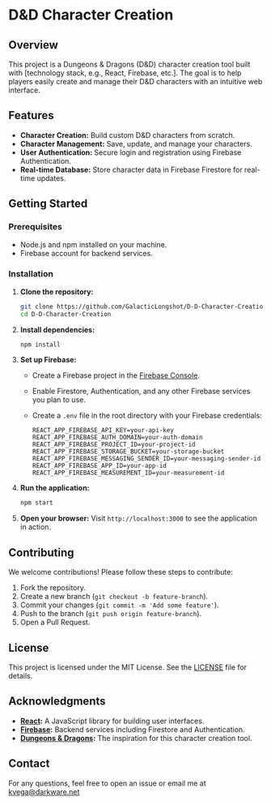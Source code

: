 # D&D Character Creation

## Overview

This project is a Dungeons & Dragons (D&D) character creation tool built with [technology stack, e.g., React, Firebase, etc.]. The goal is to help players easily create and manage their D&D characters with an intuitive web interface.

## Features

- **Character Creation:** Build custom D&D characters from scratch.
- **Character Management:** Save, update, and manage your characters.
- **User Authentication:** Secure login and registration using Firebase Authentication.
- **Real-time Database:** Store character data in Firebase Firestore for real-time updates.

## Getting Started

### Prerequisites

- Node.js and npm installed on your machine.
- Firebase account for backend services.

### Installation

1. **Clone the repository:**
   ```bash
   git clone https://github.com/GalacticLongshot/D-D-Character-Creation.git
   cd D-D-Character-Creation
   ```

2. **Install dependencies:**
   ```bash
   npm install
   ```

3. **Set up Firebase:**
   - Create a Firebase project in the [Firebase Console](https://console.firebase.google.com/).
   - Enable Firestore, Authentication, and any other Firebase services you plan to use.
   - Create a `.env` file in the root directory with your Firebase credentials:

     ```env
     REACT_APP_FIREBASE_API_KEY=your-api-key
     REACT_APP_FIREBASE_AUTH_DOMAIN=your-auth-domain
     REACT_APP_FIREBASE_PROJECT_ID=your-project-id
     REACT_APP_FIREBASE_STORAGE_BUCKET=your-storage-bucket
     REACT_APP_FIREBASE_MESSAGING_SENDER_ID=your-messaging-sender-id
     REACT_APP_FIREBASE_APP_ID=your-app-id
     REACT_APP_FIREBASE_MEASUREMENT_ID=your-measurement-id
     ```

4. **Run the application:**
   ```bash
   npm start
   ```

5. **Open your browser:**
   Visit `http://localhost:3000` to see the application in action.

## Contributing

We welcome contributions! Please follow these steps to contribute:

1. Fork the repository.
2. Create a new branch (`git checkout -b feature-branch`).
3. Commit your changes (`git commit -m 'Add some feature'`).
4. Push to the branch (`git push origin feature-branch`).
5. Open a Pull Request.

## License

This project is licensed under the MIT License. See the [LICENSE](./LICENSE) file for details.

## Acknowledgments

- **[React](https://reactjs.org/):** A JavaScript library for building user interfaces.
- **[Firebase](https://firebase.google.com/):** Backend services including Firestore and Authentication.
- **[Dungeons & Dragons](https://dnd.wizards.com/):** The inspiration for this character creation tool.

## Contact

For any questions, feel free to open an issue or email me at kvega@darkware.net
